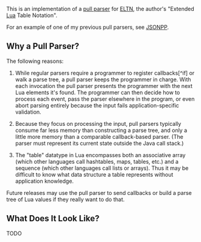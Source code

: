 This is an implementation of 
a [pull parser](https://en.wikipedia.org/wiki/XML#Pull_parsing)
for [ELTN](http://frank-mitchell/projects/eltn/), the author's
"Extended [Lua](https://lua.org) Table Notation".

For an example of one of my previous pull parsers, see
[JSONPP](https://github.com/frank-mitchell-com/jsonpp).

## Why a Pull Parser?

The following reasons:

1. While regular parsers require a programmer to register callbacks[^if]
   or walk a parse tree, a pull parser keeps the programmer in charge.
   With each invocation the pull parser presents the programmer with 
   the next Lua elements it's found. The programmer can then decide
   how to process each event, pass the parser elsewhere in the program,
   or even abort parsing entirely because the input fails
   application-specific validation.

1. Because they focus on processing the input, pull parsers typically
   consume far less memory than constructing a parse tree, and only
   a little more memory than a comparable callback-based parser.
   (The parser must represent its current state outside the Java call
   stack.)

1. The "table" datatype in Lua encompasses both an associative array
   (which other languages call hashtables, maps, tables, etc.)
   and a sequence (which other languages call lists or arrays).
   Thus it may be difficult to know what data structure a table
   represents without application knowledge.

Future releases may use the pull parser to send callbacks or build
a parse tree of Lua values if they really want to do that.

## What Does It Look Like?

TODO

